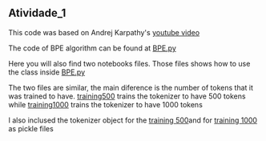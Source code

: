## Atividade_1

This code was based on Andrej Karpathy's [youtube video](https://www.youtube.com/watch?v=zduSFxRajkE&t=392s)

The code of BPE algorithm can be found at [BPE.py](https://github.com/pedrobpio/nlp/blob/main/Atividade_1/BPE.py)

Here you will also find two notebooks files. Those files shows how to use the class inside [BPE.py](https://github.com/pedrobpio/nlp/blob/main/Atividade_1/BPE.py)

The two files are similar, the main diference is the number of tokens that it was trained to have. [training500](https://github.com/pedrobpio/nlp/blob/main/Atividade_1/training500.ipynb) trains the tokenizer to have 500 tokens while [training1000](https://github.com/pedrobpio/nlp/blob/main/Atividade_1/training1000.ipynb) trains the tokenizer to have 1000 tokens

I also inclused the tokenizer object for the [training 500](https://github.com/pedrobpio/nlp/blob/main/Atividade_1/tokenizer500.pkl)and for [training 1000](https://github.com/pedrobpio/nlp/blob/main/Atividade_1/tokenizer1000.pkl) as pickle files 